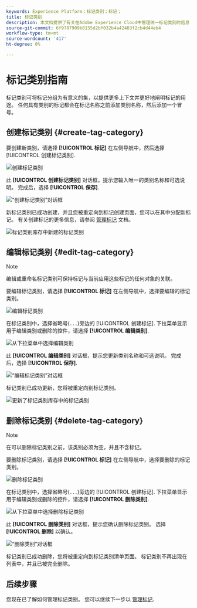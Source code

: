 ```yaml
---
keywords: Experience Platform；标记类别；标记；
title: 标记类别
description: 本文档提供了有关在Adobe Experience Cloud中管理统一标记类别的信息
source-git-commit: 6f9787909b8155d2bf032b4a42483f2cb4d44eb4
workflow-type: tm+mt
source-wordcount: '417'
ht-degree: 0%

---
```


# 标记类别指南

标记类别可将标记分组为有意义的集，以提供更多上下文并更好地阐明标记的用途。 任何具有类别的标记都会在标记名称之前添加类别名称，然后添加一个冒号。

## 创建标记类别 {#create-tag-category}

要创建新类别，请选择 **[!UICONTROL 标记]** 在左侧导航中，然后选择 [!UICONTROL 创建标记类别].

![创建标记类别](./images/create-tag-category.png)

此 **[!UICONTROL 创建标记类别]** 对话框，提示您输入唯一的类别名称和可选说明。 完成后，选择 **[!UICONTROL 保存]**.

![“创建标记类别”对话框](./images/create-tag-category-dialog.png)

新标记类别已成功创建，并且您被重定向到标记创建页面，您可以在其中分配新标记。 有关创建标记的更多信息，请参阅 [管理标记](./managing-tags.md#create-a-tag-create-tag) 文档。

![标记类别库存中新建的标记类别](./images/new-tag-cateogry-listed.png)

## 编辑标记类别 {#edit-tag-category}

>[!NOTE]
>
>编辑或重命名标记类别可保持标记与当前应用这些标记的任何对象的关联。

要编辑标记类别，请选择 **[!UICONTROL 标记]** 在左侧导航中，选择要编辑的标记类别。

![编辑标记类别](./images/edit-tag-category.png)

在标记类别中，选择省略号(`...`)旁边的 [!UICONTROL 创建标记]. 下拉菜单显示用于编辑类别或删除的控件，请选择 **[!UICONTROL 编辑类别]**.

![从下拉菜单中选择编辑类别](./images/select-edit-tag-category.png)

此 **[!UICONTROL 编辑类别]** 对话框，提示您更新类别名称和可选说明。 完成后，选择 **[!UICONTROL 保存]**.

![“编辑标记类别”对话框](./images/edit-category-dialog.png)

标记类别已成功更新，您将被重定向到标记类别。

![更新了标记类别库存中的标记类别](./images/updated-tag-category.png)

## 删除标记类别 {#delete-tag-category}

>[!NOTE]
>
>在可以删除标记类别之前，该类别必须为空，并且不含标记。

要删除标记类别，请选择 **[!UICONTROL 标记]** 在左侧导航中，选择要删除的标记类别。

![删除标记类别](./images/edit-tag-category.png)

在标记类别中，选择省略号(`...`)旁边的 [!UICONTROL 创建标记]. 下拉菜单显示用于编辑类别或删除的控件，请选择 **[!UICONTROL 删除类别]**.

![从下拉菜单中选择删除标记类别](./images/select-delete-tag-category.png)

此 **[!UICONTROL 删除类别]** 对话框，提示您确认删除标记类别。 选择 **[!UICONTROL 删除]** 以确认。

![“删除类别”对话框](./images/delete-category-dialog.png)

标记类别已成功删除，您将被重定向到标记类别清单页面。 标记类别不再出现在列表中，并且已被完全删除。

## 后续步骤

您现在已了解如何管理标记类别。 您可以继续下一步以 [管理标记](./managing-tags.md).
